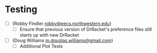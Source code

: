 
# Testing

* [ ] {Robby Findler <robby@eecs.northwestern.edu>}
   + [ ] Ensure that previous version of DrRacket's preference files still starts up with new DrRacket

* [ ] {Doug Williams <m.douglas.williams@gmail.com>}
  - [ ] Additional Plot Tests
